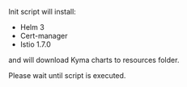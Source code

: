 
Init script will install:
- Helm 3
- Cert-manager
- Istio 1.7.0

and will download Kyma charts to resources folder.

Please wait until script is executed.

